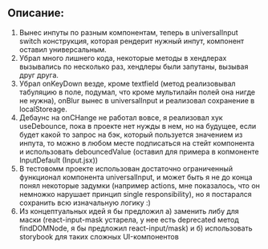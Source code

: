 ## Описание:

1. Вынес инпуты по разным компонентам, теперь в universalInput switch конструкция, которая рендерит нужный инпут, компонент оставил универсальным.
2. Убрал много лишнего кода, некоторые методы в хендлерах вызывались по несколько раз, хендлеры были запутаны, вызывая друг друга.
3. Убрал onKeyDown везде, кроме textfield (метод реализовывал табуляцию в поле, подумал, что кроме мультилайн полей она нигде не нужна), onBlur вынес в universalInput и реализовал сохранение в localStoreage.
4. Дебаунс на onCHange не работал вовсе, я реализовал хук useDebounce, пока в проекте нет нужды в нем, но на будущее, если будет какой то запрос на бэк, который пользуется значением из инпута, то можно в любом месте подписаться на стейт компонента и использовать debouncedValue (оставил для примера в копмоненте InputDefault (Input.jsx))
5. В тестовомм проекте использован достаточно ограниченный функционал компонента universalInput, и может быть я не до конца понял некоторые задумки (например actions, мне показалось, что он немножко нарушает принцип single responsibility), но я постарался сохранить всю изначальную логику :)
6. Из концептуальных идей я бы предложил a) заменить либу для маски (react-input-mask устарела, у нее есть deprecated метод findDOMNode, я бы предложил react-input/mask) и б) использовать storybook для таких сложных UI-компонентов
